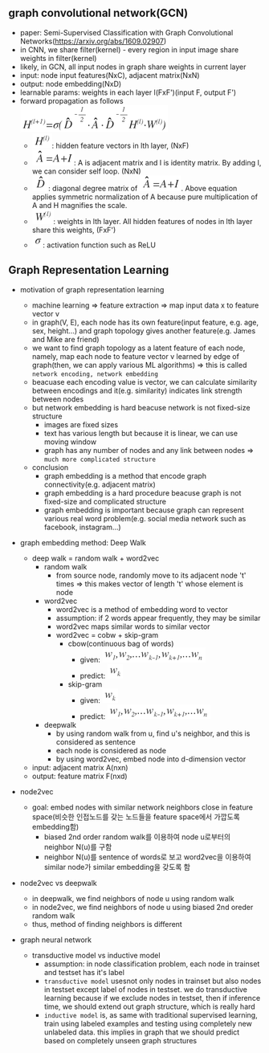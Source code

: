 ## graph convolutional network(GCN)
- paper: Semi-Supervised Classification with Graph Convolutional Networks(https://arxiv.org/abs/1609.02907)
- in CNN, we share filter(kernel) - every region in input image share weights in filter(kernel)
- likely, in GCN, all input nodes in graph share weights in current layer
- input: node input features(NxC), adjacent matrix(NxN)
- output: node embedding(NxD)
- learnable params: weights in each layer l(FxF')(input F, output F')
- forward propagation as follows <img src='./imgs/equation_3.png'>
    - <img src='imgs/equation_4.png'>: hidden feature vectors in lth layer, (NxF)
    - <img src='imgs/equation_5.png'>: A is adjacent matrix and I is identity matrix. By adding I, we can consider self loop. (NxN)
    - <img src='imgs/equation_6.png'>: diagonal degree matrix of <img src='imgs/equation_5.png'>. Above equation applies symmetric normalization of A because pure multiplication of A and H magnifies the scale.
    - <img src='imgs/equation_7.png'>: weights in lth layer. All hidden features of nodes in lth layer share this weights, (FxF')
    - <img src='imgs/equation_8.png'>: activation function such as ReLU


## Graph Representation Learning
- motivation of graph representation learning
    - machine learning => feature extraction => map input data x to feature vector v
    - in graph(V, E), each node has its own feature(input feature, e.g. age, sex, height...) and graph topology gives another feature(e.g. James and Mike are friend)
    - we want to find graph topology as a latent feature of each node, namely, map each node to feature vector v learned by edge of graph(then, we can apply various ML algorithms) => this is called `network encoding, network embedding`
    - beacuase each encoding value is vector, we can calculate similarity between encodings and it(e.g. similarity) indicates link strength between nodes
    - but network embedding is hard beacuse network is not fixed-size structure
        - images are fixed sizes
        - text has various length but because it is linear, we can use moving window
        - graph has any number of nodes and any link between nodes => `much more complicated structure`
    - conclusion
        - graph embedding is a method that encode graph connectivity(e.g. adjacent matrix)
        - graph embedding is a hard procedure beacuse graph is not fixed-size and complicated structure
        - graph embedding is important because graph can represent various real word problem(e.g. social media network such as facebook, instagram...)

- graph embedding method: Deep Walk
    - deep walk = random walk + word2vec
        - random walk
            - from source node, randomly move to its adjacent node 't' times => this makes vector of length 't' whose element is node
        - word2vec
            - word2vec is a method of embedding word to vector
            - assumption: if 2 words appear frequently, they may be similar
            - word2vec maps similar words to similar vector
            - word2vec = cobw + skip-gram
                - cbow(continuous bag of words)
                    - given: <img src='./imgs/equation_1.png'>
                    - predict: <img src='./imgs/equation_2.png'>
                - skip-gram
                    - given: <img src='./imgs/equation_2.png'>
                    - predict: <img src='./imgs/equation_1.png'>
        - deepwalk
            - by using random walk from u, find u's neighbor, and this is considered as sentence
            - each node is considered as node
            - by using word2vec, embed node into d-dimension vector
    - input: adjacent matrix A(nxn)
    - output: feature matrix F(nxd)

- node2vec
    - goal: embed nodes with similar network neighbors close in feature space(비슷한 인접노드를 갖는 노드들을 feature space에서 가깝도록 embedding함)
        - biased 2nd order random walk를 이용하여 node u로부터의 neighbor N(u)를 구함
        - neighbor N(u)를 sentence of words로 보고 word2vec을 이용하여 similar node가 similar embedding을 갖도록 함

- node2vec vs deepwalk
    - in deepwalk, we find neighbors of node u using random walk
    - in node2vec, we find neighbors of node u using biased 2nd oreder random walk
    - thus, method of finding neighbors is different

- graph neural network
    - transductive model vs inductive model
        - assumption: in node classification problem, each node in trainset and testset has it's label
        - `transductive model` usesnot only nodes in trainset but also nodes in testset except label of nodes in testset. we do transductive learning because if we exclude nodes in testset, then if inference time, we should extend out graph structure, which is really hard
        - `inductive model` is, as same with traditional supervised learning, train using labeled examples and testing using completely new unlabeled data. this implies in graph that we should predict based on completely unseen graph structures 


